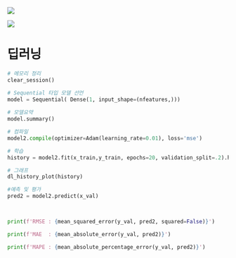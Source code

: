 
![](https://i.imgur.com/iHd4ln3.png)

![](https://i.imgur.com/jfZB0bM.png)


# 딥러닝

```python
# 메모리 정리
clear_session()

# Sequential 타입 모델 선언
model = Sequential( Dense(1, input_shape=(nfeatures,)))
  
# 모델요약
model.summary()
```

```python
# 컴파일
model2.compile(optimizer=Adam(learning_rate=0.01), loss='mse')
```

```python
# 학습
history = model2.fit(x_train,y_train, epochs=20, validation_split=.2).history
```

```python
# 그래프
dl_history_plot(history)
```

```python
#예측 및 평가
pred2 = model2.predict(x_val)

  

print(f'RMSE : {mean_squared_error(y_val, pred2, squared=False)}')

print(f'MAE  : {mean_absolute_error(y_val, pred2)}')

print(f'MAPE : {mean_absolute_percentage_error(y_val, pred2)}')
```